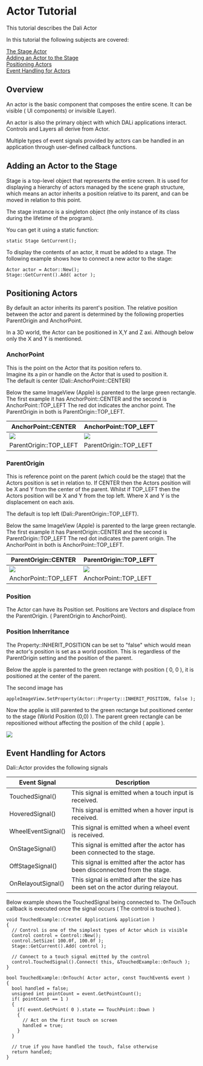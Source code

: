 <a name="0"></a>
# Actor Tutorial

This tutorial describes the Dali Actor

In this tutorial the following subjects are covered:

[The Stage Actor](#1)<br>
[Adding an Actor to the Stage](#2)<br>
[Positioning Actors](#3)<br>
[Event Handling for Actors](#4)<br>

## Overview

An actor is the basic component that composes the entire scene. It can be visible ( UI components) or invisible (Layer).

An actor is also the primary object with which DALi applications interact.  Controls and Layers all derive from Actor.

Multiple types of event signals provided by actors can be handled in an application through user-defined callback functions.

## Adding an Actor to the Stage

Stage is a top-level object that represents the entire screen.
It is used for displaying a hierarchy of actors managed by the scene graph structure,
which means an actor inherits a position relative to its parent, and can be moved in relation to this point.

The stage instance is a singleton object (the only instance of its class during the lifetime of the program).

You can get it using a static function:

~~~{.cpp}
static Stage GetCurrent();
~~~

To display the contents of an actor, it must be added to a stage.
The following example shows how to connect a new actor to the stage:

~~~{.cpp}
Actor actor = Actor::New();
Stage::GetCurrent().Add( actor );
~~~

## Positioning Actors

By default an actor inherits its parent's position.
The relative position between the actor and parent is determined by the following properties ParentOrigin and
AnchorPoint.

In a 3D world, the Actor can be positioned in X,Y and Z axi. Although below only the X and Y is mentioned.

### AnchorPoint

This is the point on the Actor that its position refers to. </br>
Imagine its a pin or handle on the Actor that is used to position it. </br>
The default is center (Dali::AnchorPoint::CENTER)

Below the same ImageView (Apple) is parented to the large green rectangle.
The first example it has AnchorPoint::CENTER and the second is AnchorPoint::TOP_LEFT
The red dot indicates the anchor point.  The ParentOrigin in both is ParentOrigin::TOP_LEFT.

| AnchorPoint::CENTER | AnchorPoint::TOP_LEFT |
| --- | --- |
| ![ ](../images/actors-top-left-center.png) | ![ ](../images/actors-top-left-top-left.png) |
| ParentOrigin::TOP_LEFT | ParentOrigin::TOP_LEFT |

### ParentOrigin

This is reference point on the parent (which could be the stage) that the Actors position is set in relation to.
If CENTER then the Actors position will be X and Y from the center of the parent. Whilst if TOP_LEFT then the
Actors position will be X and Y from the top left.  Where X and Y is the displacement on each axis.

The default is top left (Dali::ParentOrigin::TOP_LEFT).

Below the same ImageView (Apple) is parented to the large green rectangle.
The first example it has ParentOrigin::CENTER and the second is ParentOrigin::TOP_LEFT
The red dot indicates the parent origin.  The AnchorPoint in both is AnchorPoint::TOP_LEFT.

| ParentOrigin::CENTER | ParentOrigin::TOP_LEFT |
| --- | --- |
| ![ ](../images/actors-center-top-left.png) | ![ ](../images/actors-top-left-top-left.png) |
| AnchorPoint::TOP_LEFT | AnchorPoint::TOP_LEFT |

### Position

The Actor can have its Position set.
Positions are Vectors and displace from the ParentOrigin. ( ParentOrigin to AnchorPoint).

### Position Inherritance

The Property::INHERIT_POSITION can be set to "false" which would mean the actor's position is set as a world position.
This is regardless of the ParentOrigin setting and the position of the parent.

Below the apple is parented to the green rectange with position ( 0, 0 ), it is positioned at the center of the parent.

The second image has

~~~{.cpp}
appleImageView.SetProperty(Actor::Property::INHERIT_POSITION, false );
~~~

Now the applie is still parented to the green rectange but positioned center to the stage (World Position (0,0) ).
The parent green rectangle can be repositioned without affecting the position of the child ( apple ).

![ ](../images/position-inheritance.png)

## Event Handling for Actors

Dali::Actor provides the following signals

| Event Signal | Description
| ---| --- |
| TouchedSignal() | This signal is emitted when a touch input is received.
| HoveredSignal() | This signal is emitted when a hover input is received.
| WheelEventSignal() | This signal is emitted when a wheel event is received.
| OnStageSignal() | This signal is emitted after the actor has been connected to the stage.
| OffStageSignal() | This signal is emitted after the actor has been disconnected from the stage.
| OnRelayoutSignal() | This signal is emitted after the size has been set on the actor during relayout.

Below example shows the TouchedSignal being connected to.
The OnTouch callback is executed once the signal occurs ( The control is touched ).

~~~{.cpp}
void TouchedExample::Create( Application& application )
{
  // Control is one of the simplest types of Actor which is visible
  Control control = Control::New();
  control.SetSize( 100.0f, 100.0f );
  Stage::GetCurrent().Add( control );

  // Connect to a touch signal emitted by the control
  control.TouchedSignal().Connect( this, &TouchedExample::OnTouch );
}

bool TouchedExample::OnTouch( Actor actor, const TouchEvent& event )
{
  bool handled = false;
  unsigned int pointCount = event.GetPointCount();
  if( pointCount == 1 )
  {
    if( event.GetPoint( 0 ).state == TouchPoint::Down )
    {
      // Act on the first touch on screen
      handled = true;
    }
  }

  // true if you have handled the touch, false otherwise
  return handled;
}
~~~
